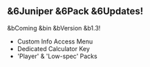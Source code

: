 ## &6Juniper &6Pack &6Updates!
 &bComing &bin &bVersion &b1.3!
+ Custom Info Access Menu
+ Dedicated Calculator Key
+ 'Player' & 'Low-spec' Packs
